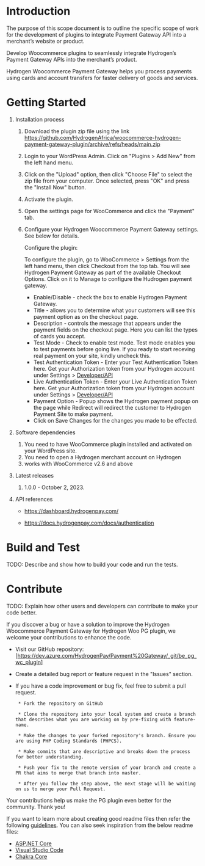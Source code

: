 # Introduction 
The purpose of this scope document is to outline the specific scope of work for the development of plugins to integrate Payment Gateway API into a merchant’s website or product. 

Develop Woocommerce plugins to seamlessly integrate Hydrogen’s Payment Gateway APIs into the merchant’s product.

Hydrogen Woocommerce Payment Gateway helps you process payments using cards and account transfers for faster delivery of goods and services.

# Getting Started
1.	Installation process

    1.  Download the plugin zip file using the link https://github.com/HydrogenAfrica/woocommerce-hydrogen-payment-gateway-plugin/archive/refs/heads/main.zip
    2.  Login to your WordPress Admin. Click on "Plugins > Add New" from the left hand menu.
    3.  Click on the "Upload" option, then click "Choose File" to select the zip file from your computer. Once selected, press "OK" and press the "Install Now" button.
    4.  Activate the plugin.
    5.  Open the settings page for WooCommerce and click the "Payment" tab.
    6.  Configure your Hydrogen Woocommerce Payment Gateway settings. See below for details.

        Configure the plugin:

        To configure the plugin, go to WooCommerce > Settings from the left hand menu, then click Checkout from the top tab. You will see Hydrogen Payment Gateway as part of the available Checkout Options. Click on it to Manage to configure the Hudrogen payment gateway.

        * Enable/Disable - check the box to enable Hydrogen Payment Gateway.
        * Title - allows you to determine what your customers will see this payment option as on the checkout page.
        * Description - controls the message that appears under the payment fields on the checkout page. Here you can list the types of cards you accept.
        * Test Mode - Check to enable test mode. Test mode enables you to test payments before going live. If you ready to start receving real payment on your site, kindly uncheck this.
        * Test Authentication Token - Enter your Test Authentication Token here. Get your Authorization token from your Hydrogen account under Settings > [Developer/API]([url](https://dashboard.hydrogenpay.com/merchant/profile/api-integration))
        * Live Authentication Token - Enter your Live Authentication Token here. Get your Authorization token from your Hydrogen account under Settings > [Developer/API]([url](https://dashboard.hydrogenpay.com/merchant/profile/api-integration))
        * Payment Option - Popup shows the Hydrogen payment popup on the page while Redirect will redirect the customer to Hydrogen Payment Site to make payment.
        * Click on Save Changes for the changes you made to be effected.

2.	Software dependencies

    1. You need to have WooCommerce plugin installed and activated on your WordPress site.
    2. You need to open a Hydrogen merchant account on Hydrogen
    3. works with WooCommerce v2.6 and above

3.	Latest releases

    1. 1.0.0 - October 2, 2023.


4.	API references

    * https://dashboard.hydrogenpay.com/

    * https://docs.hydrogenpay.com/docs/authentication

# Build and Test
TODO: Describe and show how to build your code and run the tests. 

# Contribute
TODO: Explain how other users and developers can contribute to make your code better. 

If you discover a bug or have a solution to improve the Hydrogen Woocommerce Payment Gateway for Hydrogen Woo PG plugin,
we welcome your contributions to enhance the code.

 * Visit our GitHub repository: [https://dev.azure.com/HydrogenPay/Payment%20Gateway/_git/be_pg_wc_plugin]

 * Create a detailed bug report or feature request in the "Issues" section.

 * If you have a code improvement or bug fix, feel free to submit a pull request.

        * Fork the repository on GitHub

        * Clone the repository into your local system and create a branch that describes what you are working on by pre-fixing with feature-name.

        * Make the changes to your forked repository's branch. Ensure you are using PHP Coding Standards (PHPCS).

        * Make commits that are descriptive and breaks down the process for better understanding.

        * Push your fix to the remote version of your branch and create a PR that aims to merge that branch into master.
        
        * After you follow the step above, the next stage will be waiting on us to merge your Pull Request.

 Your contributions help us make the PG plugin even better for the community. Thank you!

If you want to learn more about creating good readme files then refer the following [guidelines](https://docs.microsoft.com/en-us/azure/devops/repos/git/create-a-readme?view=azure-devops). You can also seek inspiration from the below readme files:
- [ASP.NET Core](https://github.com/aspnet/Home)
- [Visual Studio Code](https://github.com/Microsoft/vscode)
- [Chakra Core](https://github.com/Microsoft/ChakraCore)
